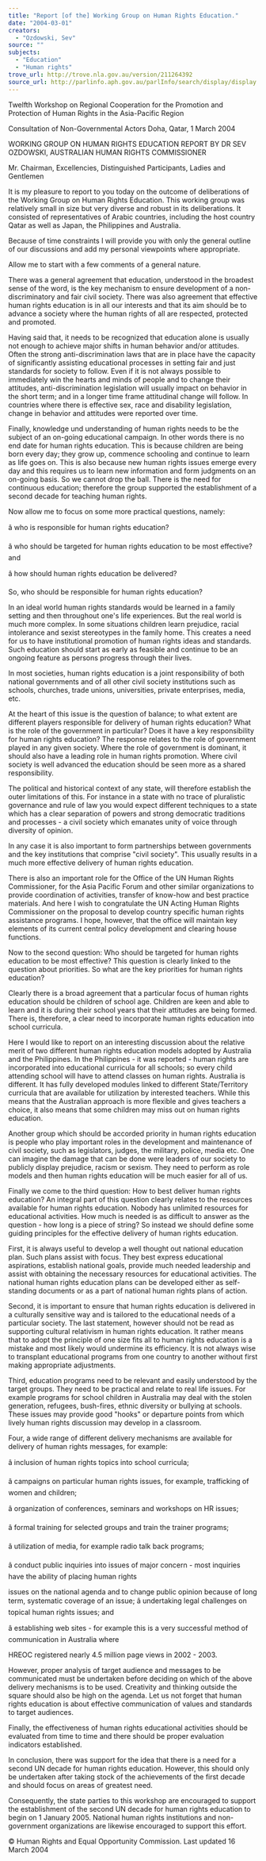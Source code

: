 ```yaml
---
title: "Report [of the] Working Group on Human Rights Education."
date: "2004-03-01"
creators:
  - "Ozdowski, Sev"
source: ""
subjects:
  - "Education"
  - "Human rights"
trove_url: http://trove.nla.gov.au/version/211264392
source_url: http://parlinfo.aph.gov.au/parlInfo/search/display/display.w3p;query=Id%3A%22media/pressrel/473C6%22
---
```


 

 Twelfth Workshop on Regional Cooperation for the Promotion and Protection of Human Rights  in the Asia-Pacific Region

 Consultation of Non-Governmental Actors Doha, Qatar, 1 March 2004

 WORKING GROUP ON HUMAN RIGHTS EDUCATION REPORT BY DR SEV  OZDOWSKI, AUSTRALIAN HUMAN RIGHTS COMMISSIONER

 Mr. Chairman, Excellencies, Distinguished Participants, Ladies and Gentlemen 

 It is my pleasure to report to you today on the outcome of deliberations of the Working Group on Human Rights  Education. This working group was relatively small in size but very diverse and robust in its deliberations. It consisted  of representatives of Arabic countries, including the host country Qatar as well as Japan, the Philippines and Australia. 

 Because of time constraints I will provide you with only the general outline of our discussions and add my personal  viewpoints where appropriate. 

 Allow me to start with a few comments of a general nature. 

 There was a general agreement that education, understood in the broadest sense of the word, is the key mechanism to  ensure development of a non-discriminatory and fair civil society. There was also agreement that effective human  rights education is in all our interests and that its aim should be to advance a society where the human rights of all are  respected, protected and promoted. 

 Having said that, it needs to be recognized that education alone is usually not enough to achieve major shifts in human  behavior and/or attitudes. Often the strong anti-discrimination laws that are in place have the capacity of significantly  assisting educational processes in setting fair and just standards for society to follow. Even if it is not always possible  to immediately win the hearts and minds of people and to change their attitudes, anti-discrimination legislation will  usually impact on behavior in the short term; and in a longer time frame attitudinal change will follow. In countries  where there is effective sex, race and disability legislation, change in behavior and attitudes were reported over time. 

 Finally, knowledge und understanding of human rights needs to be the subject of an on-going educational campaign. In  other words there is no end date for human rights education. This is because children are being born every day; they  grow up, commence schooling and continue to learn as life goes on. This is also because new human rights issues  emerge every day and this requires us to learn new information and form judgments on an on-going basis. So we  cannot drop the ball. There is the need for continuous education; therefore the group supported the establishment of a  second decade for teaching human rights. 

 Now allow me to focus on some more practical questions, namely:

 â     who is responsible for human rights education? 

 â     who should be targeted for human rights education to be most effective? and 

 â     how should human rights education be delivered?

 So, who should be responsible for human rights education? 

 In an ideal world human rights standards would be learned in a family setting and then throughout one's life  experiences. But the real world is much more complex. In some situations children learn prejudice, racial intolerance  and sexist stereotypes in the family home. This creates a need for us to have institutional promotion of human rights  ideas and standards. Such education should start as early as feasible and continue to be an ongoing feature as  persons progress through their lives. 

 In most societies, human rights education is a joint responsibility of both national governments and of all other civil  society institutions such as schools, churches, trade unions, universities, private enterprises, media, etc. 

 At the heart of this issue is the question of balance; to what extent are different players responsible for delivery of  human rights education? What is the role of the government in particular? Does it have a key responsibility for human  rights education? The response relates to the role of government played in any given society. Where the role of  government is dominant, it should also have a leading role in human rights promotion. Where civil society is well  advanced the education should be seen more as a shared responsibility. 

 The political and historical context of any state, will therefore establish the outer limitations of this. For instance in a  state with no trace of pluralistic governance and rule of law you would expect different techniques to a state which has  a clear separation of powers and strong democratic traditions and processes - a civil society which emanates unity of  voice through diversity of opinion. 

 In any case it is also important to form partnerships between governments and the key institutions that comprise "civil  society". This usually results in a much more effective delivery of human rights education. 

 There is also an important role for the Office of the UN Human Rights Commissioner, for the Asia Pacific Forum and  other similar organizations to provide coordination of activities, transfer of know-how and best practice materials. And  here I wish to congratulate the UN Acting Human Rights Commissioner on the proposal to develop country specific  human rights assistance programs. I hope, however, that the office will maintain key elements of its current central  policy development and clearing house functions. 

 Now to the second question: Who should be targeted for human rights education to be most effective? This question is  clearly linked to the question about priorities. So what are the key priorities for human rights education? 

 Clearly there is a broad agreement that a particular focus of human rights education should be children of school age.  Children are keen and able to learn and it is during their school years that their attitudes are being formed. There is,  therefore, a clear need to incorporate human rights education into school curricula. 

 Here I would like to report on an interesting discussion about the relative merit of two different human rights education  models adopted by Australia and the Philippines. In the Philippines - it was reported - human rights are incorporated  into educational curricula for all schools; so every child attending school will have to attend classes on human rights.  Australia is different. It has fully developed modules linked to different State/Territory curricula that are available for  utilization by interested teachers. While this means that the Australian approach is more flexible and gives teachers a  choice, it also means that some children may miss out on human rights education. 

 Another group which should be accorded priority in human rights education is people who play important roles in the  development and maintenance of civil society, such as legislators, judges, the military, police, media etc. One can  imagine the damage that can be done were leaders of our society to publicly display prejudice, racism or sexism. They  need to perform as role models and then human rights education will be much easier for all of us. 

 Finally we come to the third question: How to best deliver human rights education? An integral part of this question  clearly relates to the resources available for human rights education. Nobody has unlimited resources for educational  activities. How much is needed is as difficult to answer as the question - how long is a piece of string? So instead we  should define some guiding principles for the effective delivery of human rights education. 

 First, it is always useful to develop a well thought out national education plan. Such plans assist with focus. They best  express educational aspirations, establish national goals, provide much needed leadership and assist with obtaining  the necessary resources for educational activities. The national human rights education plans can be developed either  as self-standing documents or as a part of national human rights plans of action. 

 Second, it is important to ensure that human rights education is delivered in a culturally sensitive way and is tailored to  the educational needs of a particular society. The last statement, however should not be read as supporting cultural  relativism in human rights education. It rather means that to adopt the principle of one size fits all to human rights  education is a mistake and most likely would undermine its efficiency. It is not always wise to transplant educational  programs from one country to another without first making appropriate adjustments. 

 Third, education programs need to be relevant and easily understood by the target groups. They need to be practical  and relate to real life issues. For example programs for school children in Australia may deal with the stolen generation,  refugees, bush-fires, ethnic diversity or bullying at schools. These issues may provide good "hooks" or departure points  from which lively human rights discussion may develop in a classroom. 

 Four, a wide range of different delivery mechanisms are available for delivery of human rights messages, for example:

 â     inclusion of human rights topics into school curricula; 

 â     campaigns on particular human rights issues, for example, trafficking of women and children; 

 â     organization of conferences, seminars and workshops on HR issues; 

 â     formal training for selected groups and train the trainer programs; 

 â     utilization of media, for example radio talk back programs; 

 â     conduct public inquiries into issues of major concern - most inquiries have the ability of placing human rights 

 issues on the national agenda and to change public opinion because of long term, systematic coverage of an  issue;  â     undertaking legal challenges on topical human rights issues; and 

 â     establishing web sites - for example this is a very successful method of communication in Australia where 

 HREOC registered nearly 4.5 million page views in 2002 - 2003. 

 However, proper analysis of target audience and messages to be communicated must be undertaken before deciding  on which of the above delivery mechanisms is to be used. Creativity and thinking outside the square should also be  high on the agenda. Let us not forget that human rights education is about effective communication of values and  standards to target audiences. 

 Finally, the effectiveness of human rights educational activities should be evaluated from time to time and there should  be proper evaluation indicators established. 

 In conclusion, there was support for the idea that there is a need for a second UN decade for human rights education.  However, this should only be undertaken after taking stock of the achievements of the first decade and should focus on  areas of greatest need. 

 Consequently, the state parties to this workshop are encouraged to support the establishment of the second UN  decade for human rights education to begin on 1 January 2005. National human rights institutions and non-government  organizations are likewise encouraged to support this effort.

 

 © Human Rights and Equal Opportunity Commission. Last updated 16 March 2004

 

